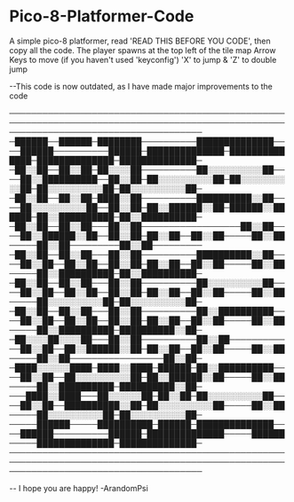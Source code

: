 # Pico-8-Platformer-Code
A simple pico-8 platformer, read 'READ THIS BEFORE YOU CODE', then copy all the code.
The player spawns at the top left of the tile map
Arrow Keys to move (if you haven't used 'keyconfig')
'X' to jump & 'Z' to double jump


--This code is now outdated, as I have made major improvements to the code


───────────────────────────────────────────────────────────────────────────────────────────────────────────────────────────────────────
─██████──██████─████████──────────██████████████────██████──────────██████─██████████████─██████████████─██████████████─██████████████─
─██░░██──██░░██─██░░░░██──────────██░░░░░░░░░░██────██░░██████████──██░░██─██░░░░░░░░░░██─██░░░░░░░░░░██─██░░░░░░░░░░██─██░░░░░░░░░░██─
─██░░██──██░░██─████░░██──────────██████████░░██────██░░░░░░░░░░██──██░░██─██░░██████░░██─██████░░██████─██░░██████████─██░░██████████─
─██░░██──██░░██───██░░██──────────────────██░░██────██░░██████░░██──██░░██─██░░██──██░░██─────██░░██─────██░░██─────────██░░██─────────
─██░░██──██░░██───██░░██──────────██████████░░██────██░░██──██░░██──██░░██─██░░██──██░░██─────██░░██─────██░░██████████─██░░██████████─
─██░░██──██░░██───██░░██──────────██░░░░░░░░░░██────██░░██──██░░██──██░░██─██░░██──██░░██─────██░░██─────██░░░░░░░░░░██─██░░░░░░░░░░██─
─██░░██──██░░██───██░░██──────────██░░██████████────██░░██──██░░██──██░░██─██░░██──██░░██─────██░░██─────██░░██████████─██████████░░██─
─██░░░░██░░░░██───██░░██──────────██░░██────────────██░░██──██░░██████░░██─██░░██──██░░██─────██░░██─────██░░██─────────────────██░░██─
─████░░░░░░████─████░░████─██████─██░░██████████────██░░██──██░░░░░░░░░░██─██░░██████░░██─────██░░██─────██░░██████████─██████████░░██─
───████░░████───██░░░░░░██─██░░██─██░░░░░░░░░░██────██░░██──██████████░░██─██░░░░░░░░░░██─────██░░██─────██░░░░░░░░░░██─██░░░░░░░░░░██─
─────██████─────██████████─██████─██████████████────██████──────────██████─██████████████─────██████─────██████████████─██████████████─
───────────────────────────────────────────────────────────────────────────────────────────────────────────────────────────────────────

-- I hope you are happy! 
      -ArandomPsi
